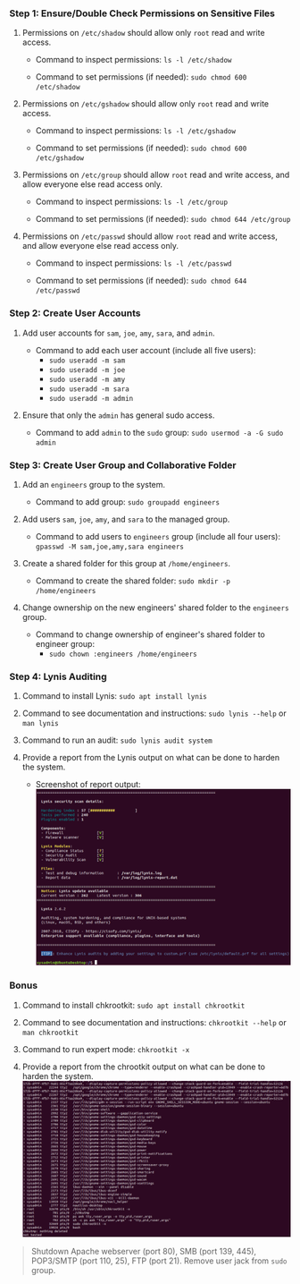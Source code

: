 ### Step 1: Ensure/Double Check Permissions on Sensitive Files

1. Permissions on `/etc/shadow` should allow only `root` read and write access.

    - Command to inspect permissions: `ls -l /etc/shadow`

    - Command to set permissions (if needed): `sudo chmod 600 /etc/shadow`

2. Permissions on `/etc/gshadow` should allow only `root` read and write access.

    - Command to inspect permissions: `ls -l /etc/gshadow`

    - Command to set permissions (if needed): `sudo chmod 600 /etc/gshadow`

3. Permissions on `/etc/group` should allow `root` read and write access, and allow everyone else read access only.

    - Command to inspect permissions: `ls -l /etc/group`

    - Command to set permissions (if needed): `sudo chmod 644 /etc/group`

4. Permissions on `/etc/passwd` should allow `root` read and write access, and allow everyone else read access only.

    - Command to inspect permissions: `ls -l /etc/passwd`

    - Command to set permissions (if needed): `sudo chmod 644 /etc/passwd`

### Step 2: Create User Accounts

1. Add user accounts for `sam`, `joe`, `amy`, `sara`, and `admin`.

    - Command to add each user account (include all five users):
        - `sudo useradd -m sam`
        - `sudo useradd -m joe`
        - `sudo useradd -m amy`
        - `sudo useradd -m sara`
        - `sudo useradd -m admin`

2. Ensure that only the `admin` has general sudo access.

    - Command to add `admin` to the `sudo` group: `sudo usermod -a -G sudo admin`

### Step 3: Create User Group and Collaborative Folder

1. Add an `engineers` group to the system.

    - Command to add group: `sudo groupadd engineers`

2. Add users `sam`, `joe`, `amy`, and `sara` to the managed group.

    - Command to add users to `engineers` group (include all four users): `gpasswd -M sam,joe,amy,sara engineers`

3. Create a shared folder for this group at `/home/engineers`.

    - Command to create the shared folder: `sudo mkdir -p /home/engineers`

4. Change ownership on the new engineers' shared folder to the `engineers` group.

    - Command to change ownership of engineer's shared folder to engineer group: 
        - `sudo chown :engineers /home/engineers`


### Step 4: Lynis Auditing

1. Command to install Lynis: `sudo apt install lynis`

2. Command to see documentation and instructions: `sudo lynis --help` or `man lynis`

3. Command to run an audit: `sudo lynis audit system`

4. Provide a report from the Lynis output on what can be done to harden the system.

    - Screenshot of report output:
![Linys report](/04-Linux-SysAdmin-Fundamentals/homework/screenshot/lynis_audit.png)

### Bonus
1. Command to install chkrootkit: `sudo apt install chkrootkit`

2. Command to see documentation and instructions: `chkrootkit --help` or `man chkrootkit`

3. Command to run expert mode: `chkrootkit -x`

4. Provide a report from the chrootkit output on what can be done to harden the system.
![chkrootkit report](/04-Linux-SysAdmin-Fundamentals/homework/screenshot/chkrootkit.png)

> Shutdown Apache webserver (port 80), SMB (port 139, 445), POP3/SMTP (port 110, 25), FTP (port 21).
> Remove user jack from `sudo` group.

